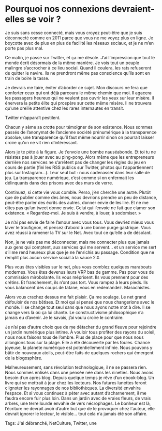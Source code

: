 # Pourquoi nos connexions devraient-elles se voir ?

Je suis sans cesse connecté, mais vous croyez peut-être que je suis déconnecté comme en 2011 parce que vous ne me voyez plus en ligne. Je boycotte avec de plus en plus de facilité les réseaux sociaux, et je ne m’en porte pas plus mal.<span id="more-33207"></span>

Ce matin, je passe sur Twitter, et ça me désole. J’ai l’impression que tout le monde écrit désormais de la même manière. Je vois tout un peuple malingre s’accrocher à ce lieu social. Quand il coulera, les rats refuseront de quitter le navire. Ils ne prendront même pas conscience qu’ils sont en train de boire la tasse.

Je devrais me taire, éviter d’aborder ce sujet. Mon discours ne fera que conforter ceux qui ont déjà parcouru le même chemin que moi. Il agacera les passagers heureux qui ne veulent pas ouvrir les yeux sur leur misère. Il énervera la petite élite qui prospère sur cette même misère. Il ne trouvera qu’une oreille attentive chez les rares internautes en transit.

Twitter m’apparaît pestilent.

Chacun y sème sa crotte pour témoigner de son existence. Nous sommes passés de l’anonymat de l’ancienne société prénumérique à la transparence absolue, une transparence qu’il faut même nourrir sinon on pourrait laisser croire qu’on ne vit rien d’intéressant.

Alors je te pète à la figure. Je t’envoie une bombe nauséabonde. Et toi tu ne résistes pas à jouer avec au ping-pong. Alors même que les entrepreneurs derrière nos services ne s’arrêtent pas de changer les règles du jeu en cours de partie (fini les RSS publics sur Twitter, photos qui t’appartiennent plus sur Instagram…). Leur seul but : nous cadenasser dans leur salle de jeu. La transparence numérique, c’est comme si on enfermait les délinquants dans des prisons avec des murs de verre.

Continuez, si cette vie vous comble. Perso, j’en cherche une autre. Plutôt que de publier comme des ânes, nous devrions prendre un peu de distance, peut-être parler des écrits des autres, donner envie de les lire. Et ne me dites pas qu’un tweet donne envie. Celui qui l’envoie ne fait que clamer son existence. « Regardez-moi. Je suis à vendre, à louer, à sodomiser. »

Je n’ai pas envie de faire l’amour avec vous tous. Vous devriez mieux vous laver le troufignon, et pensez d’abord à une bonne purge gastrique. Vous avez réussi à ramener la TV sur le Net. Avec tout ce qu’elle a de désolant.

Non, je ne vais pas me déconnecter, mais me connecter plus que jamais aux gens qui comptent, aux services qui me servent… et un service me sert s’il me rend heureux plus que je ne l’enrichis au passage. Condition que ne remplit plus aucun service social à la sauce 2.0.

Plus vous êtes visibles sur le net, plus vous comblez quelques marabouts modernes. Vous êtes devenus leurs VRP bas de gamme. Pas pour vous de commission mirobolante. Ils vous méprisent. Ils vous prennent pour des crétins. Et franchement, ils n’ont pas tort. Vous rampez à leurs pieds. Ils vous balancent des coups de tatane, vous en redemandez. Masochistes.

Alors vous crachez dessus me fait plaisir. Ça me soulage. Le net grand défouloir de nos bêtises. Et moi qui ai pensé que nous changerions avec le monde. Il se change tout seul sans que nous ayons notre mot à dire. Il se change vers là où ça lui chante. Le constructivisme philosophique n’a jamais eu d’avenir. Je le savais, j’ai voulu croire le contraire.

Je n’ai pas d’autre choix que de me détacher du grand fleuve pour rejoindre un jardin numérique plus intime. À vouloir tous profiter des rayons du soleil, nous nous faisons tous de l’ombre. Plus de place pour que nous nous allongions tous sur la plage. Elle a été découverte par les foules. Chance joyeuse, la planète numérique est potentiellement infinie. Nous pouvons y bâtir de nouveaux atolls, peut-être faits de quelques rochers qui émergent de la blogosphère.

Malheureusement, sans révolution technologique, il ne se passera rien. Nous sommes enlisés dans une pensée née dans les nineties. Nous avons besoin d’un après blog. Depuis quelque temps je rêve d’un ebook-blog. Un livre qui se mettrait à jour chez les lecteurs. Nos futures lunettes feront clignoter les rayonnages de nos bibliothèques. La diversité envahira l’espace. Et si vous continuez à péter avec autant d’acharnement, il me faudra encore fuir plus loin. Dans un jardin avec de vraies fleurs, de vrais arbres, une terre lourde envahie de vers nécrophages. Le bonheur est là, l’écriture ne devrait avoir d’autre but que de le provoquer chez l'auteur, elle devrait ignorer le lecteur, le visible… tout cela n’a jamais été son affaire.

Tags: J'ai débranché, NetCulture, Twitter, une